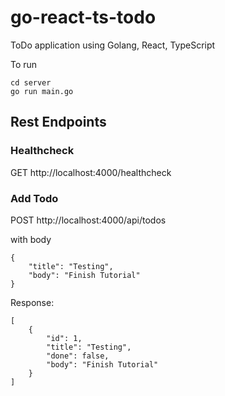 # go-react-ts-todo
ToDo application using Golang, React, TypeScript 

To run
```
cd server
go run main.go
```

## Rest Endpoints
### Healthcheck
GET http://localhost:4000/healthcheck

### Add Todo
POST http://localhost:4000/api/todos

with body
```
{
    "title": "Testing",
    "body": "Finish Tutorial"
}
```

Response:
```
[
    {
        "id": 1,
        "title": "Testing",
        "done": false,
        "body": "Finish Tutorial"
    }
]
```